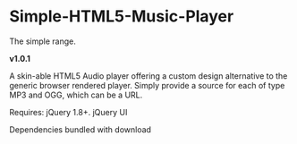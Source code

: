 Simple-HTML5-Music-Player
=========================

The simple range.

<strong>v1.0.1</strong>

A skin-able HTML5 Audio player offering a custom design alternative to the generic browser rendered player. Simply provide a source for each of type MP3 and OGG, which can be a URL.

Requires:
jQuery 1.8+.
jQuery UI

Dependencies bundled with download
